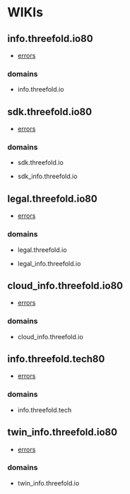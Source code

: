 # WIKIs




















## info.threefold.io80

- [errors]("//info.threefold.io80/errors")

### domains


- info.threefold.io





## sdk.threefold.io80

- [errors]("//sdk.threefold.io80/errors")

### domains


- sdk.threefold.io

- sdk_info.threefold.io





## legal.threefold.io80

- [errors]("//legal.threefold.io80/errors")

### domains


- legal.threefold.io

- legal_info.threefold.io





## cloud_info.threefold.io80

- [errors]("//cloud_info.threefold.io80/errors")

### domains


- cloud_info.threefold.io





## info.threefold.tech80

- [errors]("//info.threefold.tech80/errors")

### domains


- info.threefold.tech





## twin_info.threefold.io80

- [errors]("//twin_info.threefold.io80/errors")

### domains


- twin_info.threefold.io



